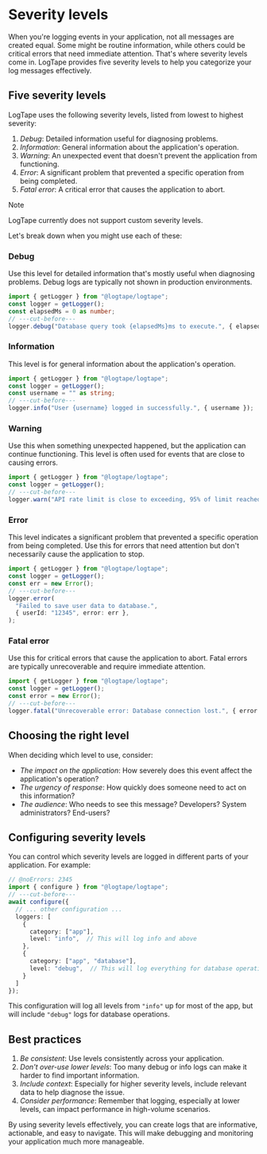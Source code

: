 Severity levels
===============

When you're logging events in your application, not all messages are created
equal. Some might be routine information, while others could be critical errors
that need immediate attention. That's where severity levels come in.
LogTape provides five severity levels to help you categorize your log messages
effectively.


Five severity levels
--------------------

LogTape uses the following severity levels, listed from lowest to highest
severity:

 1. *Debug*: Detailed information useful for diagnosing problems.
 2. *Information*: General information about the application's operation.
 3. *Warning*: An unexpected event that doesn't prevent the application
    from functioning.
 4. *Error*: A significant problem that prevented a specific operation from
    being completed.
 5. *Fatal error*: A critical error that causes the application to abort.

> [!NOTE]
> LogTape currently does not support custom severity levels.

Let's break down when you might use each of these:

### Debug

Use this level for detailed information that's mostly useful when diagnosing
problems. Debug logs are typically not shown in production environments.

~~~~ typescript twoslash
import { getLogger } from "@logtape/logtape";
const logger = getLogger();
const elapsedMs = 0 as number;
// ---cut-before---
logger.debug("Database query took {elapsedMs}ms to execute.", { elapsedMs });
~~~~

### Information

This level is for general information about the application's operation.

~~~~ typescript twoslash
import { getLogger } from "@logtape/logtape";
const logger = getLogger();
const username = "" as string;
// ---cut-before---
logger.info("User {username} logged in successfully.", { username });
~~~~

### Warning

Use this when something unexpected happened, but the application can continue
functioning. This level is often used for events that are close to causing
errors.

~~~~ typescript twoslash
import { getLogger } from "@logtape/logtape";
const logger = getLogger();
// ---cut-before---
logger.warn("API rate limit is close to exceeding, 95% of limit reached.");
~~~~

### Error

This level indicates a significant problem that prevented a specific operation
from being completed. Use this for errors that need attention but don't
necessarily cause the application to stop.

~~~~ typescript twoslash
import { getLogger } from "@logtape/logtape";
const logger = getLogger();
const err = new Error();
// ---cut-before---
logger.error(
  "Failed to save user data to database.",
  { userId: "12345", error: err },
);
~~~~

### Fatal error

Use this for critical errors that cause the application to abort. Fatal errors
are typically unrecoverable and require immediate attention.

~~~~ typescript twoslash
import { getLogger } from "@logtape/logtape";
const logger = getLogger();
const error = new Error();
// ---cut-before---
logger.fatal("Unrecoverable error: Database connection lost.", { error });
~~~~


Choosing the right level
------------------------

When deciding which level to use, consider:

 -  *The impact on the application*: How severely does this event affect
    the application's operation?
 -  *The urgency of response*: How quickly does someone need to act on
    this information?
 -  *The audience*: Who needs to see this message? Developers?
    System administrators? End-users?


Configuring severity levels
---------------------------

You can control which severity levels are logged in different parts of your
application. For example:

~~~~ typescript twoslash
// @noErrors: 2345
import { configure } from "@logtape/logtape";
// ---cut-before---
await configure({
  // ... other configuration ...
  loggers: [
    {
      category: ["app"],
      level: "info",  // This will log info and above
    },
    {
      category: ["app", "database"],
      level: "debug",  // This will log everything for database operations
    }
  ]
});
~~~~

This configuration will log all levels from `"info"` up for most of the app,
but will include `"debug"` logs for database operations.


Best practices
--------------

 1. *Be consistent*: Use levels consistently across your application.
 2. *Don't over-use lower levels*: Too many debug or info logs can make it
    harder to find important information.
 3. *Include context*: Especially for higher severity levels, include relevant
    data to help diagnose the issue.
 4. *Consider performance*: Remember that logging, especially at lower levels,
    can impact performance in high-volume scenarios.

By using severity levels effectively, you can create logs that are informative,
actionable, and easy to navigate. This will make debugging and monitoring your
application much more manageable.
